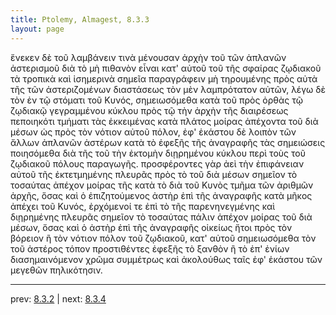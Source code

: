 ```yaml
---
title: Ptolemy, Almagest, 8.3.3
layout: page
---
```


ἕνεκεν δὲ τοῦ λαμβάνειν τινὰ μένουσαν ἀρχὴν τοῦ τῶν ἀπλανῶν ἀστερισμοῦ διὰ τὸ μὴ πιθανὸν εἶναι κατ' αὐτοῦ τοῦ τῆς σφαίρας ζῳδιακοῦ τὰ τροπικὰ καὶ ἰσημερινὰ σημεῖα παραγράφειν μὴ τηρουμένης πρὸς αὐτὰ τῆς τῶν ἀστεριζομένων διαστάσεως τὸν μὲν λαμπρότατον αὐτῶν, λέγω δὲ τὸν ἐν τῷ στόματι τοῦ Κυνός, σημειωσόμεθα κατὰ τοῦ πρὸς ὀρθὰς τῷ ζῳδιακῷ γεγραμμένου κύκλου πρὸς τῷ τὴν ἀρχὴν τῆς διαιρέσεως πεποιηκότι τμήματι τὰς ἐκκειμένας κατὰ πλάτος μοίρας ἀπέχοντα τοῦ διὰ μέσων ὡς πρὸς τὸν νότιον αὐτοῦ πόλον, ἐφ' ἑκάστου δὲ λοιπὸν τῶν ἄλλων ἀπλανῶν ἀστέρων κατὰ τὸ ἐφεξῆς τῆς ἀναγραφῆς τὰς σημειώσεις ποιησόμεθα διὰ τῆς τοῦ τὴν ἐκτομὴν διῃρημένου κύκλου περὶ τοὺς τοῦ ζῳδιακοῦ πόλους παραγωγῆς. προσφέροντες γὰρ ἀεὶ τὴν ἐπιφάνειαν αὐτοῦ τῆς ἐκτετμημένης πλευρᾶς πρὸς τὸ τοῦ διὰ μέσων σημεῖον τὸ τοσαύτας ἀπέχον μοίρας τῆς κατὰ τὸ διὰ τοῦ Κυνὸς τμῆμα τῶν ἀριθμῶν ἀρχῆς, ὅσας καὶ ὁ ἐπιζητούμενος ἀστὴρ ἐπὶ τῆς ἀναγραφῆς κατὰ μῆκος ἀπέχει τοῦ Κυνός, ἐρχόμενοί τε ἐπὶ τὸ τῆς παρενηνεγμένης καὶ διῃρημένης πλευρᾶς σημεῖον τὸ τοσαύτας πάλιν ἀπέχον μοίρας τοῦ διὰ μέσων, ὅσας καὶ ὁ ἀστὴρ ἐπὶ τῆς ἀναγραφῆς οἰκείως ἤτοι πρὸς τὸν βόρειον ἢ τὸν νότιον πόλον τοῦ ζῳδιακοῦ, κατ' αὐτοῦ σημειωσόμεθα τὸν τοῦ ἀστέρος τόπον προστιθέντες ἐφεξῆς τὸ ξανθὸν ἢ τὸ ἐπ' ἐνίων διασημαινόμενον χρῶμα συμμέτρως καὶ ἀκολούθως ταῖς ἐφ' ἑκάστου τῶν μεγεθῶν πηλικότησιν. 

---

prev: [8.3.2](../8.3.2/) | next: [8.3.4](../8.3.4/)


